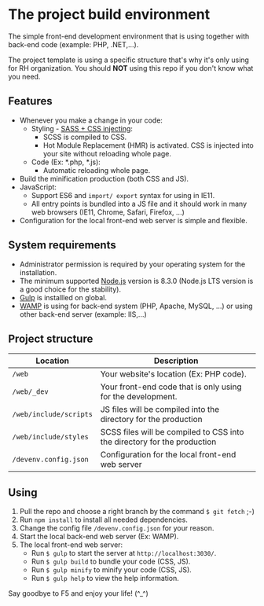 # The project build environment
The simple front-end development environment that is using together with back-end code (example: PHP, .NET,...).

The project template is using a specific structure that's why it's only using for RH organization. You should __NOT__ using this repo if you don't know what you need.

## Features
* Whenever you make a change in your code:
   * Styling - [SASS + CSS injecting](https://www.browsersync.io/docs/gulp#gulp-sass-css):
      * SCSS is compiled to CSS.
      * Hot Module Replacement (HMR) is activated. CSS is injected into your site without reloading whole page.
   * Code (Ex: *.php, *.js):
      * Automatic reloading whole page.
* Build the minification production (both CSS and JS).
* JavaScript:
   * Support ES6 and `import/ export` syntax for using in IE11.
   * All entry points is bundled into a JS file and it should work in many web browsers (IE11, Chrome, Safari, Firefox, ...)
* Configuration for the local front-end web server is simple and flexible.

## System requirements
* Administrator permission is required by your operating system for the installation.
* The minimum supported [Node.js](https://nodejs.org/) version is 8.3.0 (Node.js LTS version is a good choice for the stability).
* [Gulp](https://gulpjs.com/) is installled on global.
* [WAMP](http://www.wampserver.com/en/) is using for back-end system (PHP, Apache, MySQL, ...) or using other back-end server (example: IIS,...)

## Project structure
|Location|Description|
|---|---|
|`/web`|Your website's location (Ex: PHP code).|
|`/web/_dev`|Your front-end code that is only using for the development.|
|`/web/include/scripts`|JS files will be compiled into the directory for the production|
|`/web/include/styles`|SCSS files will be compiled to CSS into the directory for the production|
|`/devenv.config.json`|Configuration for the local front-end web server|

## Using
1. Pull the repo and choose a right branch by the command `$ git fetch` ;-)
2. Run `npm install` to install all needed dependencies.
3. Change the config file `/devenv.config.json` for your reason.
4. Start the local back-end web server (Ex: WAMP).
5. The local front-end web server:
   * Run `$ gulp` to start the server at `http://localhost:3030/`.
   * Run `$ gulp build` to bundle your code (CSS, JS).
   * Run `$ gulp minify` to minify your code (CSS, JS).
   * Run `$ gulp help` to view the help information.

Say goodbye to F5 and enjoy your life! (^_^)
